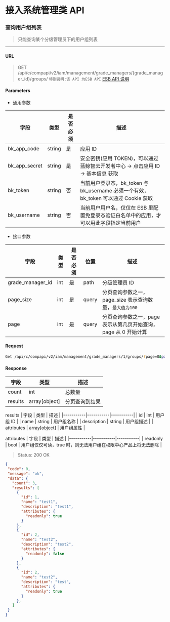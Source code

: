 # 接入系统管理类 API
### 查询用户组列表

> 只能查询某个分级管理员下的用户组列表

-------

#### URL

> GET /api/c/compapi/v2/iam/management/grade_managers/{grade_manager_id}/groups/
> `特别说明:该 API 为ESB API` [ESB API 说明](../01-Overview/01-BackendAPIvsESBAPI.md)


#### Parameters

* 通用参数

| 字段 |  类型 |是否必须  | 描述  |
|--------|--------|--------|--------|
|bk_app_code|string|是|应用 ID|
|bk_app_secret|string|是|安全密钥(应用 TOKEN)，可以通过 蓝鲸智云开发者中心 -> 点击应用 ID -> 基本信息 获取|
|bk_token|string|否|当前用户登录态，bk_token 与 bk_username 必须一个有效，bk_token 可以通过 Cookie 获取|
|bk_username|string|否|当前用户用户名，仅仅在 ESB 里配置免登录态验证白名单中的应用，才可以用此字段指定当前用户|

* 接口参数

| 字段 |  类型 |是否必须  | 位置 |描述  |
|--------|--------|--------|--------|--------|
| grade_manager_id | int | 是 | path | 分级管理员 ID |
| page_size |  int  | 是| query | 分页查询参数之一，page_size 表示查询数量，`最大值为100` |
| page  | int | 是| query | 分页查询参数之一，page 表示从第几页开始查询，page 从 0 开始计算 |

#### Request
```bash
Get /api/c/compapi/v2/iam/management/grade_managers/1/groups/?page=0&page_size=10
```

#### Response

| 字段      | 类型      | 描述      |
|-----------|-----------|-----------|
| count   | int     |  总数量 |
| results   |  array[object]   |  分页查询到结果 |

results
| 字段      | 类型      | 描述      |
|-----------|-----------|-----------|
| id   | int     | 用户组 ID |
| name | string | 用户组名称 |
| description | string | 用户组描述 |
| attributes | array[object] | 用户组属性 |

attributes
| 字段      | 类型      | 描述      |
|-----------|-----------|-----------|
| readonly   | bool     | 用户组仅仅可读，true 时，则无法用户组在权限中心产品上将无法删除 |

> Status: 200 OK

```json
{
 ​"code": 0,
 ​"message": "ok",
 ​"data": {
   ​"count": 3,
   ​"results": [
     ​{
       ​"id": 1,
       ​"name": "test1",
       ​"description": "test1",
       "attributes": {
         "readonly": true
       }
     ​},
     ​{
       ​"id": 2,
       ​"name": "test2",
       ​"description": "test2",
       "attributes": {
         "readonly": false
       }
     ​},
     ​{
       ​"id": 2,
       ​"name": "test2",
       ​"description": "test",
       "attributes": {
         "readonly": true
       }
     ​},
   ​]
 ​}
}
```
